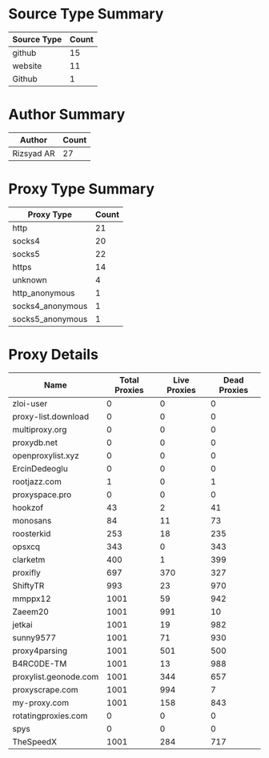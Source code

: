 # Source Type Summary

| Source Type | Count |
|-------------|-------|
| github | 15 |
| website | 11 |
| Github | 1 |


# Author Summary

| Author | Count |
|--------|-------|
| Rizsyad AR | 27 |


# Proxy Type Summary

| Proxy Type | Count |
|------------|-------|
| http | 21 |
| socks4 | 20 |
| socks5 | 22 |
| https | 14 |
| unknown | 4 |
| http_anonymous | 1 |
| socks4_anonymous | 1 |
| socks5_anonymous | 1 |


# Proxy Details

| Name | Total Proxies | Live Proxies | Dead Proxies |
|------|---------------|--------------|---------------|
| zloi-user | 0 | 0 | 0 |
| proxy-list.download | 0 | 0 | 0 |
| multiproxy.org | 0 | 0 | 0 |
| proxydb.net | 0 | 0 | 0 |
| openproxylist.xyz | 0 | 0 | 0 |
| ErcinDedeoglu | 0 | 0 | 0 |
| rootjazz.com | 1 | 0 | 1 |
| proxyspace.pro | 0 | 0 | 0 |
| hookzof | 43 | 2 | 41 |
| monosans | 84 | 11 | 73 |
| roosterkid | 253 | 18 | 235 |
| opsxcq | 343 | 0 | 343 |
| clarketm | 400 | 1 | 399 |
| proxifly | 697 | 370 | 327 |
| ShiftyTR | 993 | 23 | 970 |
| mmppx12 | 1001 | 59 | 942 |
| Zaeem20 | 1001 | 991 | 10 |
| jetkai | 1001 | 19 | 982 |
| sunny9577 | 1001 | 71 | 930 |
| proxy4parsing | 1001 | 501 | 500 |
| B4RC0DE-TM | 1001 | 13 | 988 |
| proxylist.geonode.com | 1001 | 344 | 657 |
| proxyscrape.com | 1001 | 994 | 7 |
| my-proxy.com | 1001 | 158 | 843 |
| rotatingproxies.com | 0 | 0 | 0 |
| spys | 0 | 0 | 0 |
| TheSpeedX | 1001 | 284 | 717 |
